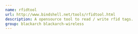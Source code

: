 ```yaml
---
name: rfidtool
url: http://www.bindshell.net/tools/rfidtool.html
description: A opensource tool to read / write rfid tags.
group: blackarch blackarch-wireless
---
```

